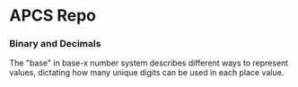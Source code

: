 # APCS Repo

### Binary and Decimals
The "base" in base-x number system describes different ways to represent values, dictating how many unique digits can be used in each place value.
